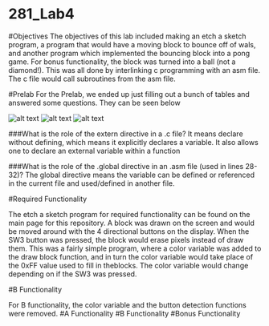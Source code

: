 281_Lab4
========
#Objectives
The objectives of this lab included making an etch a sketch program, a program that would have a moving block to bounce off of wals, and another program which implemented the bouncing block into a pong game. For bonus functionality, the block was turned into a ball (not a diamond!). This was all done by interlinking c programming with an asm file. The c file would call subroutines from the asm file. 

#Prelab
For the Prelab, we ended up just filling out a bunch of tables and answered some questions. They can be seen below

![alt text](http://i57.tinypic.com/3451r10.png)
![alt text](http://i58.tinypic.com/ok0rq9.png)
![alt text](http://i59.tinypic.com/206d9c5.png)

###What is the role of the extern directive in a .c file?
It means declare without defining, which means it explicitly declares a variable. It also allows one to declare an external variable within a function	

###What is the role of the .global directive in an .asm file (used in lines 28-32)?
The global directive means the variable can be defined or referenced in the current file and used/defined in another file.

#Required Functionality

The etch a sketch program for required functionality can be found on the main page for this repository. A block was drawn on the screen and would be moved around with the 4 directional buttons on the display. When the SW3 button was pressed, the block would erase pixels instead of draw them. This was a fairly simple program, where a color variable was added to the draw block function, and in turn the color variable would take place of the 0xFF value used to fill in theblocks. The color variable would change depending on if the SW3 was pressed.

#B Functionality

For B functionality, the color variable and the button detection functions were removed. 
#A Functionality
#B Functionality
#Bonus Functionality
